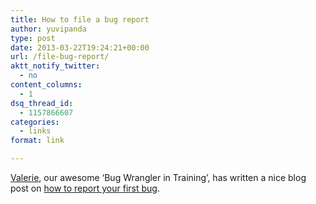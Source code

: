 ```yaml
---
title: How to file a bug report
author: yuvipanda
type: post
date: 2013-03-22T19:24:21+00:00
url: /file-bug-report/
aktt_notify_twitter:
  - no
content_columns:
  - 1
dsq_thread_id:
  - 1157866607
categories:
  - links
format: link

---
```

[Valerie][1], our awesome &#8216;Bug Wrangler in Training&#8217;, has written a nice blog post on [how to report your first bug][2].

 [1]: https://www.mediawiki.org/wiki/User:Valeriej
 [2]: https://blog.wikimedia.org/2013/03/18/how-to-create-a-good-first-bug-report/